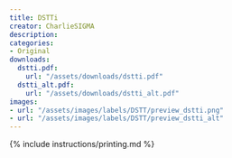 ```yaml
---
title: DSTTi
creator: CharlieSIGMA
description:
categories:
- Original
downloads:
  dstti.pdf:
    url: "/assets/downloads/dstti.pdf"
  dstti_alt.pdf:
    url: "/assets/downloads/dstti_alt.pdf"
images:
- url: "/assets/images/labels/DSTT/preview_dstti.png"
- url: "/assets/images/labels/DSTT/preview_dstti_alt"
---
```


{% include instructions/printing.md %}
